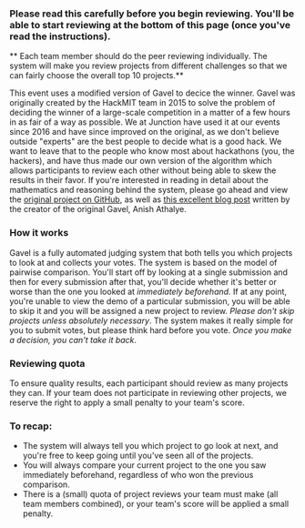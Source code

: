 ### Please read this carefully before you begin reviewing. You'll be able to start reviewing at the bottom of this page (once you've read the instructions).

**
Each team member should do the peer reviewing individually. The system will make you review projects from different challenges so that we can fairly choose the overall top 10 projects.**

This event uses a modified version of Gavel to decice the winner. Gavel was originally created by the HackMIT team in 2015 to solve the problem of deciding the winner of a large-scale competition in a matter of a few hours in as fair of a way as possible. We at Junction have used it at our events since 2016 and have since improved on the original, as we don't believe outside "experts" are the best people to decide what is a good hack. We want to leave that to the people who know most about hackathons (you, the hackers), and have thus made our own version of the algorithm which allows participants to review each other without being able to skew the results in their favor. If you're interested in reading in detail about the mathematics and reasoning behind the system, please go ahead and view the [original project on GitHub](https://github.com/anishathalye/gavel), as well as [this excellent blog post](https://www.anishathalye.com/2015/03/07/designing-a-better-judging-system/) written by the creator of the original Gavel, Anish Athalye.

### How it works

Gavel is a fully automated judging system that both tells you which projects to look at and collects your votes. The system is based on the model of pairwise comparison. You'll start off by looking at a single submission and then for every submission after that, you'll decide whether it's better or worse than the one you looked at _immediately beforehand_. If at any point, you're unable to view the demo of a particular submission, you will be able to skip it and you will be assigned a new project to review. _Please don't skip projects unless absolutely necessary_. The system makes it really simple for you to submit votes, but please think hard before you vote. _Once you make a decision, you can't take it back_.

### Reviewing quota

To ensure quality results, each participant should review as many projects they can. If your team does not participate in reviewing other projects, we reserve the right to apply a small penalty to your team's score.

### To recap:

-   The system will always tell you which project to go look at next, and you're free to keep going
    until you've seen all of the projects.
-   You will always compare your current project to the one you saw immediately beforehand,
    regardless of who won the previous comparison.
-   There is a (small) quota of project reviews your team must make (all team members combined), or
    your team's score will be applied a small penalty.
